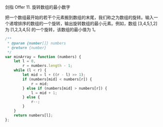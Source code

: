 剑指 Offer 11. 旋转数组的最小数字

把一个数组最开始的若干个元素搬到数组的末尾，我们称之为数组的旋转。输入一个递增排序的数组的一个旋转，输出旋转数组的最小元素。例如，数组 [3,4,5,1,2] 为 [1,2,3,4,5] 的一个旋转，该数组的最小值为 1。

```js
/**
 * @param {number[]} numbers
 * @return {number}
 */
var minArray = function (numbers) {
    let l = 0,
        r = numbers.length - 1;
    while (l < r) {
        let mid = l + ((r - l) >> 1);
        if (numbers[mid] < numbers[r]) {
            r = mid;
        } else if (numbers[mid] > numbers[r]) {
            l = mid + 1;
        } else {
            r--;
        }
    }
    return numbers[l];
};
```
